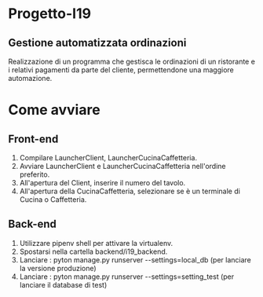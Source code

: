 # Progetto-I19

## Gestione automatizzata ordinazioni

Realizzazione di un programma che gestisca le ordinazioni di un ristorante e i relativi pagamenti da parte del cliente, permettendone una maggiore automazione.

# Come avviare
## Front-end

1. Compilare LauncherClient, LauncherCucinaCaffetteria. 
2. Avviare LauncherClient e LauncherCucinaCaffetteria nell'ordine preferito. 
3. All'apertura del Client, inserire il numero del tavolo. 
4. All'apertura della CucinaCaffetteria, selezionare se è un terminale di Cucina o Caffetteria. 
## Back-end

1. Utilizzare pipenv shell per attivare la virtualenv.
2. Spostarsi nella cartella backend/i19_backend.
3. Lanciare : pyton manage.py runserver --settings=local_db (per lanciare la versione produzione)
4. Lanciare : pyton manage.py runserver --settings=setting_test (per lanciare il database di test) 
